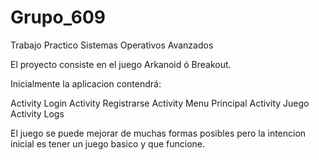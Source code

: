 # Grupo_609
Trabajo Practico Sistemas Operativos Avanzados

El proyecto consiste en el juego Arkanoid ó Breakout.

Inicialmente la aplicacion contendrá:

Activity Login
Activity Registrarse
Activity Menu Principal
Activity Juego
Activity Logs

El juego se puede mejorar de muchas formas posibles
pero la intencion inicial es tener un juego basico y que funcione.
